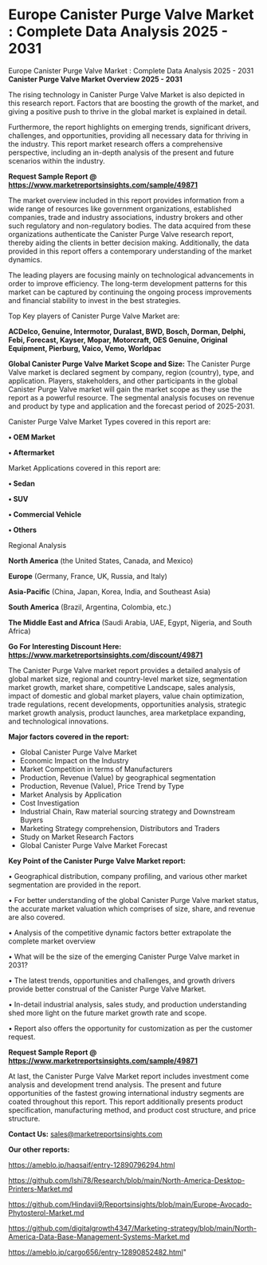 # Europe Canister Purge Valve Market : Complete Data Analysis 2025 - 2031
Europe Canister Purge Valve Market : Complete Data Analysis 2025 - 2031
<Strong> Canister Purge Valve Market Overview 2025 - 2031</strong>

The rising technology in Canister Purge Valve Market is also depicted in this research report. Factors that are boosting the growth of the market, and giving a positive push to thrive in the global market is explained in detail.

Furthermore, the report highlights on emerging trends, significant drivers, challenges, and opportunities, providing all necessary data for thriving in the industry. This report market research offers a comprehensive perspective, including an in-depth analysis of the present and future scenarios within the industry.

<strong>Request Sample Report @ <a href=https://www.marketreportsinsights.com/sample/49871>https://www.marketreportsinsights.com/sample/49871</a></strong>

The market overview included in this report provides information from a wide range of resources like government organizations, established companies, trade and industry associations, industry brokers and other such regulatory and non-regulatory bodies. The data acquired from these organizations authenticate the Canister Purge Valve research report, thereby aiding the clients in better decision making. Additionally, the data provided in this report offers a contemporary understanding of the market dynamics.

The leading players are focusing mainly on technological advancements in order to improve efficiency. The long-term development patterns for this market can be captured by continuing the ongoing process improvements and financial stability to invest in the best strategies.

Top Key players of Canister Purge Valve Market are:

<strong>ACDelco, Genuine, Intermotor, Duralast, BWD, Bosch, Dorman, Delphi, Febi, Forecast, Kayser, Mopar, Motorcraft, OES Genuine, Original Equipment, Pierburg, Vaico, Vemo, Worldpac</strong>

<strong><b>Global Canister Purge Valve Market Scope and Size:</b></strong>
The Canister Purge Valve market is declared segment by company, region (country), type, and application. Players, stakeholders, and other participants in the global Canister Purge Valve market will gain the market scope as they use the report as a powerful resource. The segmental analysis focuses on revenue and product by type and application and the forecast period of 2025-2031.

Canister Purge Valve Market Types covered in this report are:

<strong>•  OEM Market

•  Aftermarket</strong>

Market Applications covered in this report are:

<strong>•  Sedan

•  SUV

•  Commercial Vehicle

•  Others</strong> 

Regional Analysis

<strong>North America</strong> (the United States, Canada, and Mexico)

<strong>Europe</strong> (Germany, France, UK, Russia, and Italy)

<strong>Asia-Pacific</strong> (China, Japan, Korea, India, and Southeast Asia)

<strong>South America</strong> (Brazil, Argentina, Colombia, etc.)

<strong>The Middle East and Africa</strong> (Saudi Arabia, UAE, Egypt, Nigeria, and South Africa)

<strong>Go For Interesting Discount Here: <a href=https://www.marketreportsinsights.com/discount/49871>https://www.marketreportsinsights.com/discount/49871</a></strong>

The Canister Purge Valve market report provides a detailed analysis of global market size, regional and country-level market size, segmentation market growth, market share, competitive Landscape, sales analysis, impact of domestic and global market players, value chain optimization, trade regulations, recent developments, opportunities analysis, strategic market growth analysis, product launches, area marketplace expanding, and technological innovations.

<strong><b>Major factors covered in the report:</b></strong>
<ul>
  <li>Global Canister Purge Valve Market </li>
  <li>Economic Impact on the Industry</li>
  <li>Market Competition in terms of Manufacturers</li>
  <li>Production, Revenue (Value) by geographical segmentation</li>
  <li>Production, Revenue (Value), Price Trend by Type</li>
  <li>Market Analysis by Application</li>
  <li>Cost Investigation</li>
  <li>Industrial Chain, Raw material sourcing strategy and Downstream Buyers</li>
  <li>Marketing Strategy comprehension, Distributors and Traders</li>
  <li>Study on Market Research Factors</li>
  <li>Global Canister Purge Valve Market Forecast</li>
</ul>

<strong><b>Key Point of the Canister Purge Valve Market report:</b></strong>

• Geographical distribution, company profiling, and various other market segmentation are provided in the report.

• For better understanding of the global Canister Purge Valve market status, the accurate market valuation which comprises of size, share, and revenue are also covered.

• Analysis of the competitive dynamic factors better extrapolate the complete market overview

• What will be the size of the emerging Canister Purge Valve market in 2031?

• The latest trends, opportunities and challenges, and growth drivers provide better construal of the Canister Purge Valve Market.

• In-detail industrial analysis, sales study, and production understanding shed more light on the future market growth rate and scope.

• Report also offers the opportunity for customization as per the customer request.

<strong>Request Sample Report @ <a href=https://www.marketreportsinsights.com/sample/49871>https://www.marketreportsinsights.com/sample/49871</a></strong>

At last, the Canister Purge Valve Market report includes investment come analysis and development trend analysis. The present and future opportunities of the fastest growing international industry segments are coated throughout this report. This report additionally presents product specification, manufacturing method, and product cost structure, and price structure.

<strong>Contact Us:</strong>
sales@marketreportsinsights.com

<strong>Our other reports:</strong>

<a href=https://ameblo.jp/haqsaif/entry-12890796294.html>https://ameblo.jp/haqsaif/entry-12890796294.html</a>

<a href=https://github.com/Ishi78/Research/blob/main/North-America-Desktop-Printers-Market.md>https://github.com/Ishi78/Research/blob/main/North-America-Desktop-Printers-Market.md</a>

<a href=https://github.com/Hindavii9/Reportsinsights/blob/main/Europe-Avocado-Phytosterol-Market.md>https://github.com/Hindavii9/Reportsinsights/blob/main/Europe-Avocado-Phytosterol-Market.md</a>

<a href=https://github.com/digitalgrowth4347/Marketing-strategy/blob/main/North-America-Data-Base-Management-Systems-Market.md>https://github.com/digitalgrowth4347/Marketing-strategy/blob/main/North-America-Data-Base-Management-Systems-Market.md</a>

<a href=https://ameblo.jp/cargo656/entry-12890852482.html>https://ameblo.jp/cargo656/entry-12890852482.html</a>"
